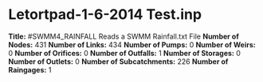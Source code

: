 # Letortpad-1-6-2014 Test.inp
**Title:** #SWMM4_RAINFALL   Reads a SWMM Rainfall.txt File
**Number of Nodes:** 431
**Number of Links:** 434
**Number of Pumps:** 0
**Number of Weirs:** 0
**Number of Orifices:** 0
**Number of Outfalls:** 1
**Number of Storages:** 0
**Number of Outlets:** 0
**Number of Subcatchments:** 226
**Number of Raingages:** 1
